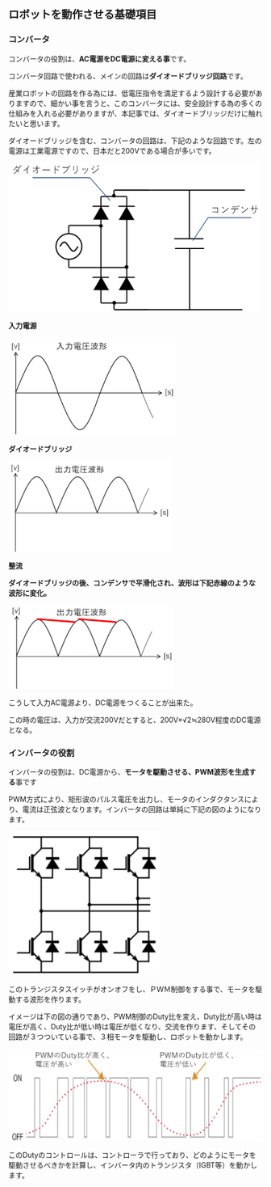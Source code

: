 ## ロボットを動作させる基礎項目

### コンバータ

コンバータの役割は、**AC電源をDC電源に変える事**です。

コンバータ回路で使われる、メインの回路は**ダイオードブリッジ回路**です。

産業ロボットの回路を作る為には、低電圧指令を満足するよう設計する必要がありますので、細かい事を言うと、このコンバータには、安全設計する為の多くの仕組みを入れる必要がありますが、本記事では、ダイオードブリッジだけに触れたいと思います。

ダイオードブリッジを含む、コンバータの回路は、下記のような回路です。左の電源は工業電源ですので、日本だと200Vである場合が多いです。

![1749865997694](image/basic-power-elec/1749865997694.png)

__入力電源__  

![1749866037784](image/basic-power-elec/1749866037784.png)

__ダイオードブリッジ__  

![1749866058320](image/basic-power-elec/1749866058320.png)

__整流__  

**ダイオードブリッジの後、コンデンサで平滑化され、波形は下記赤線のような波形に変化。**

![1749866078559](image/basic-power-elec/1749866078559.png)

こうして入力AC電源より、DC電源をつくることが出来た。

この時の電圧は、入力が交流200Vだとすると、200V×√2≒280V程度のDC電源となる。


### インバータの役割

インバータの役割は、DC電源から、**モータを駆動させる、PWM波形を生成する**事です

PWM方式により、矩形波のパルス電圧を出力し、モータのインダクタンスにより、電流は正弦波となります。インバータの回路は単純に下記の図のようになります。

![1749866181056](image/basic-power-elec/1749866181056.png)

このトランジスタスイッチがオンオフをし、ＰＷＭ制御をする事で、モータを駆動する波形を作ります。

イメージは下の図の通りであり、PWM制御のDuty比を変え、Duty比が高い時は電圧が高く、Duty比が低い時は電圧が低くなり、交流を作ります、そしてその回路が３つついている事で、３相モータを駆動し、ロボットを動かします。

![1749866233380](image/basic-power-elec/1749866233380.png)

このDutyのコントロールは、コントローラで行っており、どのようにモータを駆動させるべきかを計算し、インバータ内のトランジスタ（IGBT等）を動かします。


